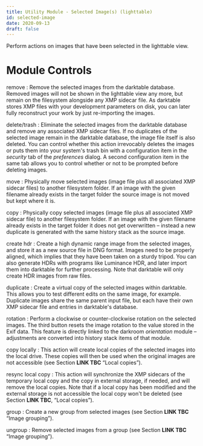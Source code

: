 ```yaml
---
title: Utility Module - Selected Image(s) (lighttable)
id: selected-image 
date: 2020-09-13
draft: false
---
```


Perform actions on images that have been selected in the lighttable view.

# Module Controls

remove
: Remove the selected images from the darktable database. Removed images will not be shown in the lighttable view any more, but remain on the filesystem alongside any XMP sidecar file. As darktable stores XMP files with your development parameters on disk, you can later fully reconstruct your work by just re-importing the images.

delete/trash
: Eliminate the selected images from the darktable database and remove any associated XMP sidecar files. If no duplicates of the selected image remain in the darktable database, the image file itself is also deleted. You can control whether this action irrevocably deletes the images or puts them into your system's trash bin with a configuration item in the _security_ tab of the _preferences_ dialog. A second configuration item in the same tab allows you to control whether or not to be prompted before deleting images.

move
: Physically move selected images (image file plus all associated XMP sidecar files) to another filesystem folder. If an image with the given filename already exists in the target folder the source image is not moved but kept where it is.

copy
: Physically copy selected images (image file plus all associated XMP sidecar file) to another filesystem folder. If an image with the given filename already exists in the target folder it does not get overwritten – instead a new duplicate is generated with the same history stack as the source image.

create hdr
: Create a high dynamic range image from the selected images, and store it as a new source file in DNG format. Images need to be properly aligned, which implies that they have been taken on a sturdy tripod. You can also generate HDRs with programs like Luminance HDR, and later import them into darktable for further processing. Note that darktable will only create HDR images from raw files.

duplicate
: Create a virtual copy of the selected images within darktable. This allows you to test different edits on the same image, for example. Duplicate images share the same parent input file, but each have their own XMP sidecar file and entries in darktable's database.

rotation
: Perform a clockwise or counter-clockwise rotation on the selected images. The third button resets the image rotation to the value stored in the Exif data. This feature is directly linked to the darkroom _orientation_ module – adjustments are converted into history stack items of that module.

copy locally
: This action will create local copies of the selected images into the local drive. These copies will then be used when the original images are not accessible (see Section **LINK TBC** “Local copies”).

resync local copy
: This action will synchronize the XMP sidecars of the temporary local copy and the copy in external storage, if needed, and will remove the local copies. Note that if a local copy has been modified and the external storage is not accessible the local copy won't be deleted (see Section **LINK TBC**, “Local copies”).

group
: Create a new group from selected images (see Section **LINK TBC** “Image grouping”).

ungroup
: Remove selected images from a group (see Section **LINK TBC** “Image grouping”).
